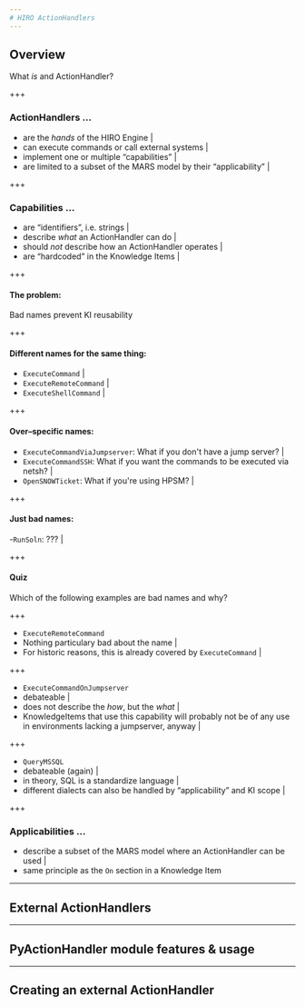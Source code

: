 ```yaml
---
# HIRO ActionHandlers
---
```

## Overview
What *is* and ActionHandler?

+++
### ActionHandlers …
- are the *hands* of the HIRO Engine |
- can execute commands or call external systems |
- implement one or multiple “capabilities” |
- are limited to a subset of the MARS model by their “applicability” |

+++
### Capabilities …
- are “identifiers”, i.e. strings |
- describe *what* an ActionHandler can do |
- should *not* describe how an ActionHandler operates |
- are “hardcoded” in the Knowledge Items |

+++
#### The problem:
Bad names prevent KI reusability

+++
#### Different names for the same thing:
- `ExecuteCommand` |
- `ExecuteRemoteCommand` |
- `ExecuteShellCommand` |

+++
#### Over–specific names:
- `ExecuteCommandViaJumpserver`: What if you don't have a jump server? |
- `ExecuteCommandSSH`: What if you want the commands to be executed via netsh? |
- `OpenSNOWTicket`: What if you're using HPSM? |

+++
#### Just bad names:
-`RunSoln`: ??? |

+++
#### Quiz
Which of the following examples are bad names and why?

+++

- `ExecuteRemoteCommand`
- Nothing particulary bad about the name |
- For historic reasons, this is already covered by `ExecuteCommand` |

+++

- `ExecuteCommandOnJumpserver`
- debateable |
- does not describe the *how*, but the *what* |
- KnowledgeItems that use this capability will probably not be of any use in environments lacking a jumpserver, anyway |

+++

- `QueryMSSQL`
- debateable (again) |
- in theory, SQL is a standardize language |
- different dialects can also be handled by “applicability” and KI scope |

+++
### Applicabilities …
- describe a subset of the MARS model where an ActionHandler can be used |
- same principle as the `On` section in a Knowledge Item

---

## External ActionHandlers

---

## PyActionHandler module features & usage

---

## Creating an external ActionHandler
